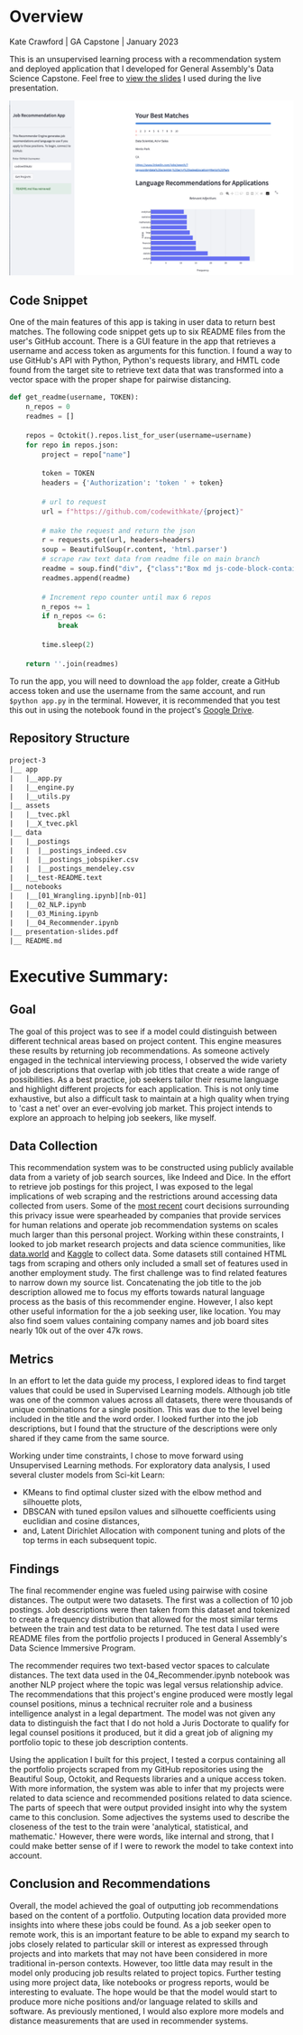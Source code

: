 # Overview
Kate Crawford | GA Capstone | January 2023

This is an unsupervised learning process with a recommendation system and deployed application that I developed for General Assembly's Data Science Capstone. Feel free to [view the slides](presentation-slides.pdf) I used during the live presentation.

![App Preview](job-app.png)

## Code Snippet
One of the main features of this app is taking in user data to return best matches. The following code snippet gets up to six README files from the user's GitHub account. There is a GUI feature in the app that retrieves a username and access token as arguments for this function. I found a way to use GitHub's API with Python, Python's requests library, and HMTL code found from the target site to retrieve text data that was transformed into a vector space with the proper shape for pairwise distancing.

```python
def get_readme(username, TOKEN):
    n_repos = 0
    readmes = []
    
    repos = Octokit().repos.list_for_user(username=username)
    for repo in repos.json:
        project = repo["name"]

        token = TOKEN
        headers = {'Authorization': 'token ' + token}

        # url to request
        url = f"https://github.com/codewithkate/{project}"

        # make the request and return the json
        r = requests.get(url, headers=headers)
        soup = BeautifulSoup(r.content, 'html.parser')
        # scrape raw text data from readme file on main branch
        readme = soup.find("div", {"class":"Box md js-code-block-container js-code-nav-container js-tagsearch-file Box--responsive"}).text.replace('\n', '')
        readmes.append(readme)
        
        # Increment repo counter until max 6 repos
        n_repos += 1
        if n_repos <= 6:
            break
            
        time.sleep(2)
        
    return ''.join(readmes)
```

To run the app, you will need to download the `app` folder, create a GitHub access token and use the username from the same account, and run `$python app.py` in the terminal. However, it is recommended that you test this out in using the notebook found in the project's [Google Drive](https://drive.google.com/drive/folders/175Ao-k5lTlRp8Jr07gHohmMC0nghITZ5?usp=sharing).

## Repository Structure
```
project-3
|__ app
|   |__app.py
|   |__engine.py
|   |__utils.py
|__ assets
|   |__tvec.pkl
|   |__X_tvec.pkl
|__ data
|   |__postings
|   |  |__postings_indeed.csv
|   |  |__postings_jobspiker.csv
|   |  |__postings_mendeley.csv
|   |__test-README.text
|__ notebooks
|   |__[01_Wrangling.ipynb][nb-01]
|   |__02_NLP.ipynb
|   |__03_Mining.ipynb
|   |__04_Recommender.ipynb
|__ presentation-slides.pdf
|__ README.md
```

# Executive Summary:
## Goal
  The goal of this project was to see if a model could distinguish between different technical areas based on project content. This engine measures these results by returning job recommendations. As someone actively engaged in the technical interviewing process, I observed the wide variety of job descriptions that overlap with job titles that create a wide range of possibilities. As a best practice, job seekers tailor their resume language and highlight different projects for each application. This is not only time exhaustive, but also a difficult task to maintain at a high quality when trying to 'cast a net' over an ever-evolving job market. This project intends to explore an approach to helping job seekers, like myself.
## Data Collection
  This recommendation system was to be constructed using publicly available data from a variety of job search sources, like Indeed and Dice. In the effort to retrieve job postings for this project, I was exposed to the legal implications of web scraping and the restrictions around accessing data collected from users. Some of the [most recent](https://www.jdsupra.com/legalnews/linkedin-v-hiq-landmark-data-scraping-6423889/) court decisions surrounding this privacy issue were spearheaded by companies that provide services for human relations and operate job recommendation systems on scales much larger than this personal project. 
   Working within these constraints, I looked to job market research projects and data science communities, like [data.world](https://data.world/) and [Kaggle](https://www.kaggle.com/) to collect data. Some datasets still contained HTML tags from scraping and others only included a small set of features used in another employment study. The first challenge was to find related features to narrow down my source list. Concatenating the job title to the job description allowed me to focus my efforts towards natural language process as the basis of this recommender engine. However, I also kept other useful information for the a job seeking user, like location. You may also find soem values containing company names and job board sites nearly 10k out of the over 47k rows.
## Metrics
  In an effort to let the data guide my process, I explored ideas to find target values that could be used in Supervised Learning models. Although job title was one of the common values across all datasets, there were thousands of unique combinations for a single position. This was due to the level being included in the title and the word order. I looked further into the job descriptions, but I found that the structure of the descriptions were only shared if they came from the same source. 
  
  Working under time constraints, I chose to move forward using Unsupervised Learning methods. For exploratory data analysis, I used several cluster models from Sci-kit Learn:
  - KMeans to find optimal cluster sized with the elbow method and silhouette plots,
  - DBSCAN with tuned epsilon values and silhouette coefficients using euclidian and cosine distances,
  - and, Latent Dirichlet Allocation with component tuning and plots of the top terms in each subsequent topic.
## Findings
   The final recommender engine was fueled using pairwise with cosine distances. The output were two datasets. The first was a collection of 10 job postings. Job descriptions were then taken from this dataset and tokenized to create a frequency distribution that allowed for the most similar terms between the train and test data to be returned. The test data I used were README files from the portfolio projects I produced in General Assembly's Data Science Immersive Program.
  
  The recommender requires two text-based vector spaces to calculate distances. The text data used in the 04_Recommender.ipynb notebook was another NLP project where the topic was legal versus relationship advice. The recommendations that this project's engine produced were mostly legal counsel positions, minus a technical recruiter role and a business intelligence analyst in a legal department. The model was not given any data to distinguish the fact that I do not hold a Juris Doctorate to qualify for legal counsel positions it produced, but it did a great job of aligning my portfolio topic to these job description contents. 
  
  Using the application I built for this project, I tested a corpus containing all the portfolio projects scraped from my GitHub repositories using the Beautiful Soup, Octokit, and Requests libraries and a unique access token. With more information, the system was able to infer that my projects were related to data science and recommended positions related to data science. The parts of speech that were output provided insight into why the system came to this conclusion. Some adjectives the systems used to describe the closeness of the test to the train were 'analytical, statistical, and mathematic.' However, there were words, like internal and strong, that I could make better sense of if I were to rework the model to take context into account. 
## Conclusion and Recommendations
  Overall, the model achieved the goal of outputting job recommendations based on the content of a portfolio. Outputing location data provided more insights into where these jobs could be found. As a job seeker open to remote work, this is an important feature to be able to expand my search to jobs closely related to particular skill or interest as expressed through projects and into markets that may not have been considered in more traditional in-person contexts. However, too little data may result in the model only producing job results related to project topics. Further testing using more project data, like notebooks or progress reports, would be interesting to evaluate. The hope would be that the model would start to produce more niche positions and/or language related to skills and software. As previously mentioned, I would also explore more models and distance measurements that are used in recommender systems.  

<!--- LINKS & MATERIALS --->
<!--- NOTEBOOKS --->
[nb-01]: https://github.com/codewithkate/6-job-recommender/blob/main/notebooks/01_Wrangling.ipynb
